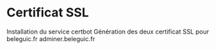 # Certificat SSL

Installation du service certbot
Génération des deux certificat SSL pour
	beleguic.fr
	adminer.beleguic.fr